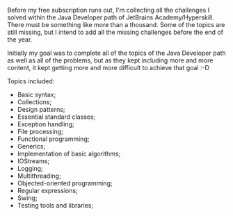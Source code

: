 Before my free subscription runs out, I'm collecting all the challenges I solved within the Java Developer path of JetBrains Academy/Hyperskill. There must be something like more than a thousand. Some of the topics are still missing, but I intend to add all the missing challenges before the end of the year. 

Initially my goal was to complete all of the topics of the Java Developer path as well as all of the problems, but as they kept including more and more content, it kept getting more and more difficult to achieve that goal :-D

Topics included:

- Basic syntax;
- Collections;
- Design patterns;
- Essential standard classes;
- Exception handling;
- File processing;
- Functional programming;
- Generics;
- Implementation of basic algorithms;
- IOStreams;
- Logging;
- Multithreading;
- Objected-oriented programming;
- Regular expressions;
- Swing;
- Testing tools and libraries;
